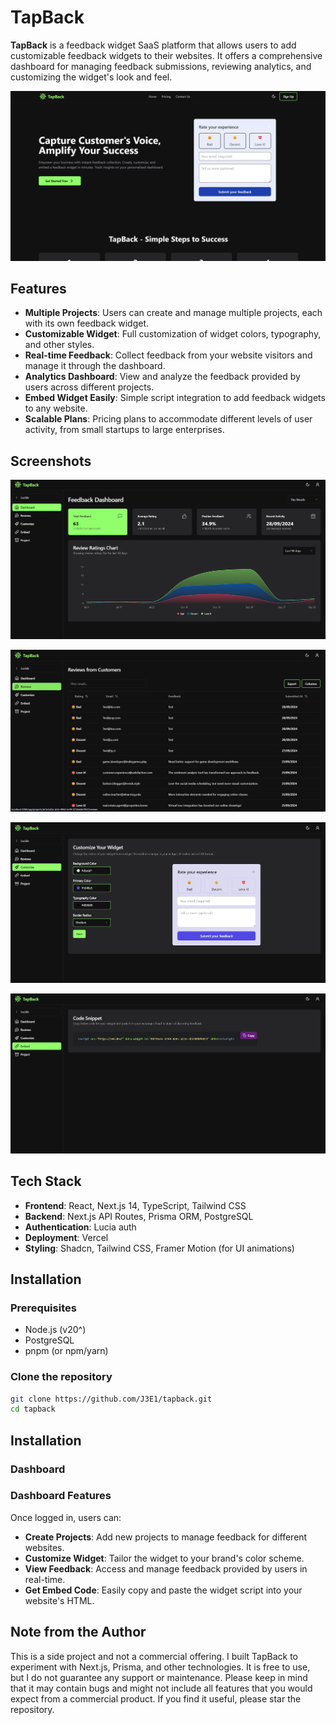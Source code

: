 # TapBack

**TapBack** is a feedback widget SaaS platform that allows users to add customizable feedback widgets to their websites. It offers a comprehensive dashboard for managing feedback submissions, reviewing analytics, and customizing the widget's look and feel.

![Landing Page](tapback-dashboard\public\og-image.jpg)

## Features

- **Multiple Projects**: Users can create and manage multiple projects, each with its own feedback widget.
- **Customizable Widget**: Full customization of widget colors, typography, and other styles.
- **Real-time Feedback**: Collect feedback from your website visitors and manage it through the dashboard.
- **Analytics Dashboard**: View and analyze the feedback provided by users across different projects.
- **Embed Widget Easily**: Simple script integration to add feedback widgets to any website.
- **Scalable Plans**: Pricing plans to accommodate different levels of user activity, from small startups to large enterprises.

## Screenshots

![Dashboard Screenshot](tapback-dashboard\public\dashboard.png)

![Reviews Table Screenshot](tapback-dashboard\public\reviews.png)

![Customize Your Widget Screenshot](tapback-dashboard\public\customize.png)

![Embed Widget Screenshot](tapback-dashboard\public\embed.png)

## Tech Stack

- **Frontend**: React, Next.js 14, TypeScript, Tailwind CSS
- **Backend**: Next.js API Routes, Prisma ORM, PostgreSQL
- **Authentication**: Lucia auth
- **Deployment**: Vercel
- **Styling**: Shadcn, Tailwind CSS, Framer Motion (for UI animations)

## Installation

### Prerequisites

- Node.js (v20^)
- PostgreSQL
- pnpm (or npm/yarn)

### Clone the repository

```bash
git clone https://github.com/J3E1/tapback.git
cd tapback
```

## Installation

### Dashboard

### Dashboard Features

Once logged in, users can:

* **Create Projects**: Add new projects to manage feedback for different websites.
* **Customize Widget**: Tailor the widget to your brand's color scheme.
* **View Feedback**: Access and manage feedback provided by users in real-time.
* **Get Embed Code**: Easily copy and paste the widget script into your website's HTML.

## Note from the Author

This is a side project and not a commercial offering. I built TapBack to experiment with Next.js, Prisma, and other technologies. It is free to use, but I do not guarantee any support or maintenance. Please keep in mind that it may contain bugs and might not include all features that you would expect from a commercial product. If you find it useful, please star the repository.
